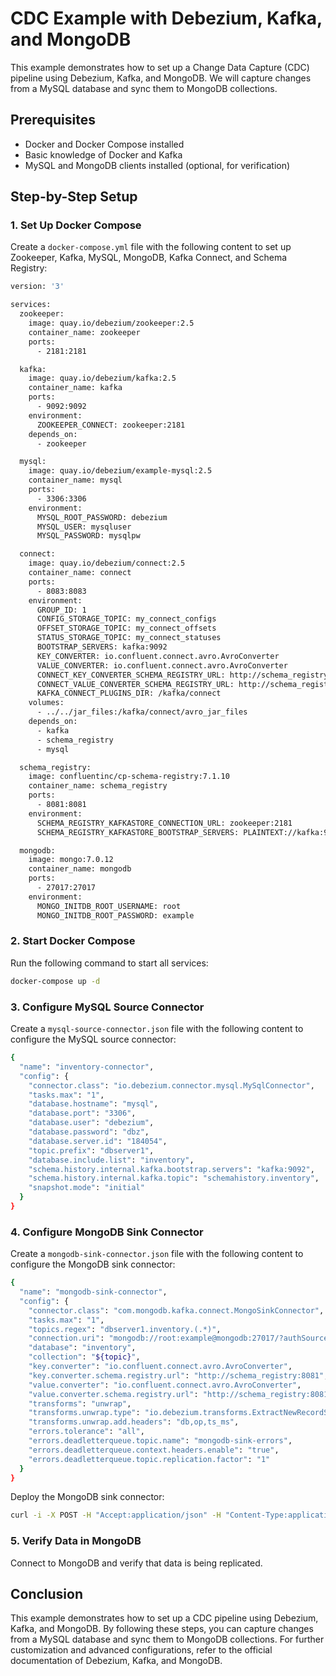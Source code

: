 # CDC Example with Debezium, Kafka, and MongoDB

This example demonstrates how to set up a Change Data Capture (CDC) pipeline using Debezium, Kafka, and MongoDB. We will capture changes from a MySQL database and sync them to MongoDB collections.

## Prerequisites

- Docker and Docker Compose installed
- Basic knowledge of Docker and Kafka
- MySQL and MongoDB clients installed (optional, for verification)

## Step-by-Step Setup

### 1. Set Up Docker Compose

Create a `docker-compose.yml` file with the following content to set up Zookeeper, Kafka, MySQL, MongoDB, Kafka Connect, and Schema Registry:

```bash
version: '3'

services:
  zookeeper:
    image: quay.io/debezium/zookeeper:2.5
    container_name: zookeeper
    ports:
      - 2181:2181

  kafka:
    image: quay.io/debezium/kafka:2.5
    container_name: kafka
    ports:
      - 9092:9092
    environment:
      ZOOKEEPER_CONNECT: zookeeper:2181
    depends_on:
      - zookeeper

  mysql:
    image: quay.io/debezium/example-mysql:2.5
    container_name: mysql
    ports:
      - 3306:3306
    environment:
      MYSQL_ROOT_PASSWORD: debezium
      MYSQL_USER: mysqluser
      MYSQL_PASSWORD: mysqlpw

  connect:
    image: quay.io/debezium/connect:2.5
    container_name: connect
    ports:
      - 8083:8083
    environment:
      GROUP_ID: 1
      CONFIG_STORAGE_TOPIC: my_connect_configs
      OFFSET_STORAGE_TOPIC: my_connect_offsets
      STATUS_STORAGE_TOPIC: my_connect_statuses
      BOOTSTRAP_SERVERS: kafka:9092
      KEY_CONVERTER: io.confluent.connect.avro.AvroConverter
      VALUE_CONVERTER: io.confluent.connect.avro.AvroConverter
      CONNECT_KEY_CONVERTER_SCHEMA_REGISTRY_URL: http://schema_registry:8081
      CONNECT_VALUE_CONVERTER_SCHEMA_REGISTRY_URL: http://schema_registry:8081
      KAFKA_CONNECT_PLUGINS_DIR: /kafka/connect
    volumes:
      - ../../jar_files:/kafka/connect/avro_jar_files
    depends_on:
      - kafka
      - schema_registry
      - mysql

  schema_registry:
    image: confluentinc/cp-schema-registry:7.1.10
    container_name: schema_registry
    ports:
      - 8081:8081
    environment:
      SCHEMA_REGISTRY_KAFKASTORE_CONNECTION_URL: zookeeper:2181
      SCHEMA_REGISTRY_KAFKASTORE_BOOTSTRAP_SERVERS: PLAINTEXT://kafka:9092

  mongodb:
    image: mongo:7.0.12
    container_name: mongodb
    ports:
      - 27017:27017
    environment:
      MONGO_INITDB_ROOT_USERNAME: root
      MONGO_INITDB_ROOT_PASSWORD: example
```

### 2. Start Docker Compose

Run the following command to start all services:

```bash
docker-compose up -d
```

### 3. Configure MySQL Source Connector

Create a `mysql-source-connector.json` file with the following content to configure the MySQL source connector:

```bash
{
  "name": "inventory-connector",
  "config": {
    "connector.class": "io.debezium.connector.mysql.MySqlConnector",
    "tasks.max": "1",
    "database.hostname": "mysql",
    "database.port": "3306",
    "database.user": "debezium",
    "database.password": "dbz",
    "database.server.id": "184054",
    "topic.prefix": "dbserver1",
    "database.include.list": "inventory",
    "schema.history.internal.kafka.bootstrap.servers": "kafka:9092",
    "schema.history.internal.kafka.topic": "schemahistory.inventory",
    "snapshot.mode": "initial"
  }
}
```

### 4. Configure MongoDB Sink Connector

Create a `mongodb-sink-connector.json` file with the following content to configure the MongoDB sink connector:

```bash
{
  "name": "mongodb-sink-connector",
  "config": {
    "connector.class": "com.mongodb.kafka.connect.MongoSinkConnector",
    "tasks.max": "1",
    "topics.regex": "dbserver1.inventory.(.*)",
    "connection.uri": "mongodb://root:example@mongodb:27017/?authSource=admin",
    "database": "inventory",
    "collection": "${topic}",
    "key.converter": "io.confluent.connect.avro.AvroConverter",
    "key.converter.schema.registry.url": "http://schema_registry:8081",
    "value.converter": "io.confluent.connect.avro.AvroConverter",
    "value.converter.schema.registry.url": "http://schema_registry:8081",
    "transforms": "unwrap",
    "transforms.unwrap.type": "io.debezium.transforms.ExtractNewRecordState",
    "transforms.unwrap.add.headers": "db,op,ts_ms",
    "errors.tolerance": "all",
    "errors.deadletterqueue.topic.name": "mongodb-sink-errors",
    "errors.deadletterqueue.context.headers.enable": "true",
    "errors.deadletterqueue.topic.replication.factor": "1"
  }
}
```

Deploy the MongoDB sink connector:

```bash
curl -i -X POST -H "Accept:application/json" -H "Content-Type:application/json" --data @mongodb-sink-connector.json http://localhost:8083/connectors/
```

### 5. Verify Data in MongoDB

Connect to MongoDB and verify that data is being replicated.

## Conclusion

This example demonstrates how to set up a CDC pipeline using Debezium, Kafka, and MongoDB. By following these steps, you can capture changes from a MySQL database and sync them to MongoDB collections. For further customization and advanced configurations, refer to the official documentation of Debezium, Kafka, and MongoDB.


